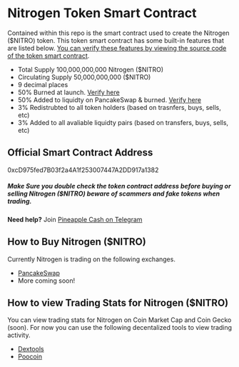 # Nitrogen Token Smart Contract

Contained within this repo is the smart contract used to create the Nitrogen ($NITRO) token. 
This token smart contract has some built-in features that are listed below. [You can verify these features by viewing the source code of the token smart contract](https://github.com/pineapple-cash/nitrogen/blob/main/nitrogen.sol).
- Total Supply 100,000,000,000 Nitrogen ($NITRO)
- Circulating Supply 50,000,000,000 ($NITRO)
- 9 decimal places
- 50% Burned at launch. [Verify here](https://bscscan.com/tx/0x98a370c9cff894c08c0ab7ae8ff8479c22aeb7673e9a99a27082278ff05a0aad)
- 50% Added to liquidty on PancakeSwap & burned. [Verify here](#)
- 3% Redistrubted to all token holders (based on trasnfers, buys, sells, etc)
- 3% Added to all avaliable liquidty pairs (based on transfers, buys, sells, etc)


## Official Smart Contract Address
0xcD975fed7B03f2a4A1f253007447A2DD917a1382

##### Make Sure you double check the token contract address before buying or selling Nitrogen ($NITRO) beware of scammers and fake tokens when trading. 
__Need help?__ Join [Pineapple Cash on Telegram](https://t.me/pnapltokengroup)


## How to Buy Nitrogen ($NITRO)
Currently Nitrogen is trading on the following exchanges. 
* [PancakeSwap](https://pancakeswap.finance/)
* More coming soon!


## How to view Trading Stats for Nitrogen ($NITRO)
You can view trading stats for Nitrogen on Coin Market Cap and Coin Gecko (soon). For now you can use the following decentalized tools to view trading activity.
* [Dextools](#)
* [Poocoin](#)
